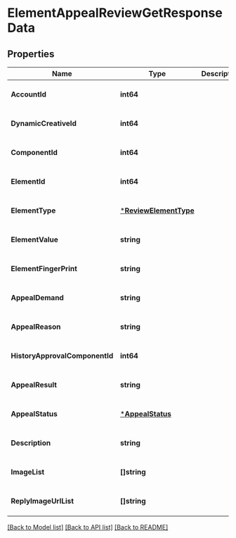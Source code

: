 # ElementAppealReviewGetResponseData

## Properties
Name | Type | Description | Notes
------------ | ------------- | ------------- | -------------
**AccountId** | **int64** |  | [optional] [default to null]
**DynamicCreativeId** | **int64** |  | [optional] [default to null]
**ComponentId** | **int64** |  | [optional] [default to null]
**ElementId** | **int64** |  | [optional] [default to null]
**ElementType** | [***ReviewElementType**](ReviewElementType.md) |  | [optional] [default to null]
**ElementValue** | **string** |  | [optional] [default to null]
**ElementFingerPrint** | **string** |  | [optional] [default to null]
**AppealDemand** | **string** |  | [optional] [default to null]
**AppealReason** | **string** |  | [optional] [default to null]
**HistoryApprovalComponentId** | **int64** |  | [optional] [default to null]
**AppealResult** | **string** |  | [optional] [default to null]
**AppealStatus** | [***AppealStatus**](AppealStatus.md) |  | [optional] [default to null]
**Description** | **string** |  | [optional] [default to null]
**ImageList** | **[]string** |  | [optional] [default to null]
**ReplyImageUrlList** | **[]string** |  | [optional] [default to null]

[[Back to Model list]](../README.md#documentation-for-models) [[Back to API list]](../README.md#documentation-for-api-endpoints) [[Back to README]](../README.md)


